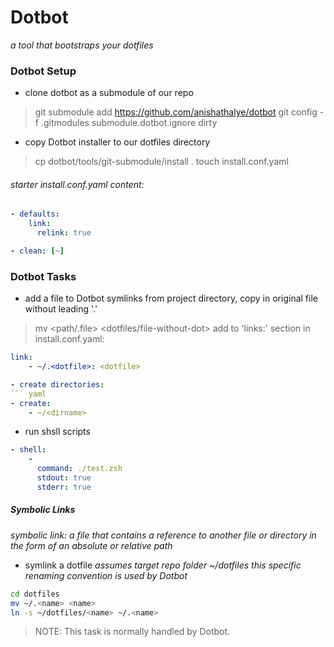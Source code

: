 # Dotbot
*a tool that bootstraps your dotfiles*

### Dotbot Setup

- clone dotbot as a submodule of our repo
> git submodule add https://github.com/anishathalye/dotbot
> git config -f .gitmodules submodule.dotbot.ignore dirty
- copy Dotbot installer to our dotfiles directory
> cp dotbot/tools/git-submodule/install .
> touch install.conf.yaml

###### starter install.conf.yaml content:
``` yaml
- defaults:
    link:
      relink: true

- clean: [~]
```

### Dotbot Tasks

- add a file to Dotbot symlinks
from project directory, copy in original file without leading '.'
> mv &lt;path/.file&gt; &lt;dotfiles/file-without-dot&gt;
add to 'links:' section in install.conf.yaml:
``` yaml
link:
    - ~/.<dotfile>: <dotfile>

- create directories:
``` yaml
- create:
    - ~/<dirname>
```

- run shsll scripts
``` yaml
- shell:
    - 
      command: ./test.zsh
      stdout: true
      stderr: true
```

##### Symbolic Links
*symbolic link: a file that contains a reference to another file or directory in the form of an absolute or relative path*

- symlink a dotfile
*assumes target repo folder ~/dotfiles*
*this specific renaming convention is used by Dotbot*
``` zsh
cd dotfiles
mv ~/.<name> <name>
ln -s ~/dotfiles/<name> ~/.<name>
```
> NOTE: This task is normally handled by Dotbot.
